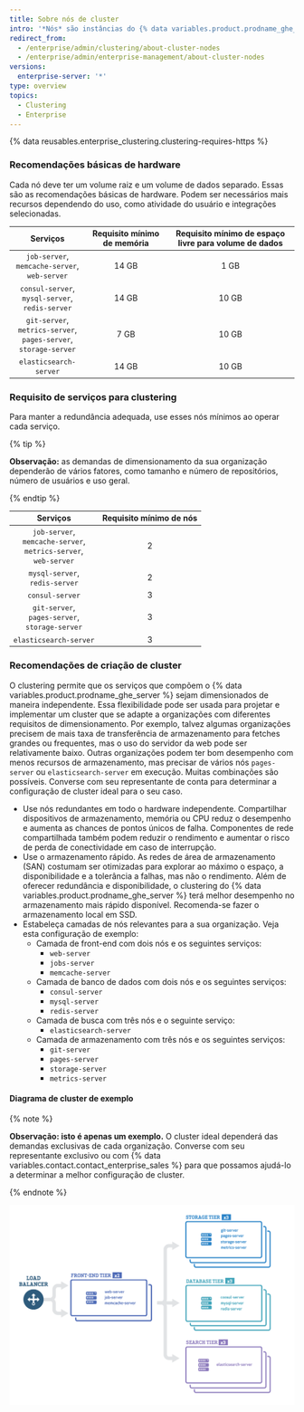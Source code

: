 ```yaml
---
title: Sobre nós de cluster
intro: '*Nós* são instâncias do {% data variables.product.prodname_ghe_server %} que operam em um cluster. Cada nó executa um conjunto de serviços fornecidos para o cluster e, consequentemente, para os usuários.'
redirect_from:
  - /enterprise/admin/clustering/about-cluster-nodes
  - /enterprise/admin/enterprise-management/about-cluster-nodes
versions:
  enterprise-server: '*'
type: overview
topics:
  - Clustering
  - Enterprise
---
```


{% data reusables.enterprise_clustering.clustering-requires-https %}

### Recomendações básicas de hardware
Cada nó deve ter um volume raiz e um volume de dados separado. Essas são as recomendações básicas de hardware. Podem ser necessários mais recursos dependendo do uso, como atividade do usuário e integrações selecionadas.

|                                            Serviços                                            | Requisito mínimo de memória | Requisito mínimo de espaço livre para volume de dados |
|:----------------------------------------------------------------------------------------------:|:---------------------------:|:-----------------------------------------------------:|
|               `job-server`,<br/>`memcache-server`,<br/>`web-server`                |            14 GB            |                         1 GB                          |
|              `consul-server`,<br/>`mysql-server`,<br/>`redis-server`               |            14 GB            |                         10 GB                         |
| `git-server`,<br/>`metrics-server`,<br/>`pages-server`,<br/>`storage-server` |            7 GB             |                         10 GB                         |
|                                     `elasticsearch-server`                                     |            14 GB            |                         10 GB                         |

### Requisito de serviços para clustering
Para manter a redundância adequada, use esses nós mínimos ao operar cada serviço.

{% tip %}

**Observação:** as demandas de dimensionamento da sua organização dependerão de vários fatores, como tamanho e número de repositórios, número de usuários e uso geral.

{% endtip %}

|                                           Serviços                                            | Requisito mínimo de nós |
|:---------------------------------------------------------------------------------------------:|:-----------------------:|
| `job-server`,<br/>`memcache-server`,<br/>`metrics-server`,<br/>`web-server` |            2            |
|                           `mysql-server`,<br/>`redis-server`                            |            2            |
|                                        `consul-server`                                        |            3            |
|              `git-server`,<br/>`pages-server`,<br/>`storage-server`               |            3            |
|                                    `elasticsearch-server`                                     |            3            |

### Recomendações de criação de cluster

O clustering permite que os serviços que compõem o {% data variables.product.prodname_ghe_server %} sejam dimensionados de maneira independente. Essa flexibilidade pode ser usada para projetar e implementar um cluster que se adapte a organizações com diferentes requisitos de dimensionamento. Por exemplo, talvez algumas organizações precisem de mais taxa de transferência de armazenamento para fetches grandes ou frequentes, mas o uso do servidor da web pode ser relativamente baixo. Outras organizações podem ter bom desempenho com menos recursos de armazenamento, mas precisar de vários nós `pages-server` ou `elasticsearch-server` em execução. Muitas combinações são possíveis. Converse com seu representante de conta para determinar a configuração de cluster ideal para o seu caso.

- Use nós redundantes em todo o hardware independente. Compartilhar dispositivos de armazenamento, memória ou CPU reduz o desempenho e aumenta as chances de pontos únicos de falha. Componentes de rede compartilhada também podem reduzir o rendimento e aumentar o risco de perda de conectividade em caso de interrupção.
- Use o armazenamento rápido. As redes de área de armazenamento (SAN) costumam ser otimizadas para explorar ao máximo o espaço, a disponibilidade e a tolerância a falhas, mas não o rendimento. Além de oferecer redundância e disponibilidade, o clustering do {% data variables.product.prodname_ghe_server %} terá melhor desempenho no armazenamento mais rápido disponível. Recomenda-se fazer o armazenamento local em SSD.
- Estabeleça camadas de nós relevantes para a sua organização. Veja esta configuração de exemplo:
  - Camada de front-end com dois nós e os seguintes serviços:
    - `web-server`
    - `jobs-server`
    - `memcache-server`
  - Camada de banco de dados com dois nós e os seguintes serviços:
    - `consul-server`
    - `mysql-server`
    - `redis-server`
  - Camada de busca com três nós e o seguinte serviço:
    - `elasticsearch-server`
  - Camada de armazenamento com três nós e os seguintes serviços:
    - `git-server`
    - `pages-server`
    - `storage-server`
    - `metrics-server`

#### Diagrama de cluster de exemplo
{% note %}

**Observação: isto é apenas um exemplo.** O cluster ideal dependerá das demandas exclusivas de cada organização. Converse com seu representante exclusivo ou com {% data variables.contact.contact_enterprise_sales %} para que possamos ajudá-lo a determinar a melhor configuração de cluster.

{% endnote %}

<img src="/assets/images/enterprise/cluster/cluster-diagram.png" alt="Cluster de exemplo" style="width: 800px;border:0" />
